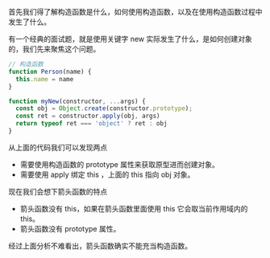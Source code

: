 首先我们得了解构造函数是什么，如何使用构造函数，以及在使用构造函数过程中发生了什么。

有一个经典的面试题，就是使用关键字 new 实际发生了什么，是如何创建对象的，我们先来聚焦这个问题。

```js
// 构造函数
function Person(name) {
  this.name = name
}

function myNew(constructor, ...args) {
  const obj = Object.create(constructor.prototype);
  const ret = constructor.apply(obj, args)
  return typeof ret === 'object' ? ret : obj
}
```

从上面的代码我们可以发现两点
- 需要使用构造函数的 prototype 属性来获取原型进而创建对象。
- 需要使用 apply 绑定 this ，上面的 this 指向 obj 对象。

现在我们会想下箭头函数的特点
- 箭头函数没有 this，如果在箭头函数里面使用 this 它会取当前作用域内的 this。
- 箭头函数没有 prototype 属性。

经过上面分析不难看出，箭头函数确实不能充当构造函数。